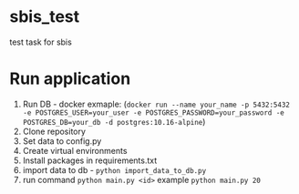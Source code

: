 # sbis_test
test task for sbis


# Run application
1. Run DB - docker exmaple: (`docker run --name your_name -p 5432:5432 -e POSTGRES_USER=your_user -e POSTGRES_PASSWORD=your_password -e POSTGRES_DB=your_db -d postgres:10.16-alpine`)
2. Clone repository
3. Set data to config.py
4. Create  virtual environments
5. Install packages in requirements.txt
6. import data to db - `python import_data_to_db.py`
7. run command `python main.py <id>`  example `python main.py 20`
